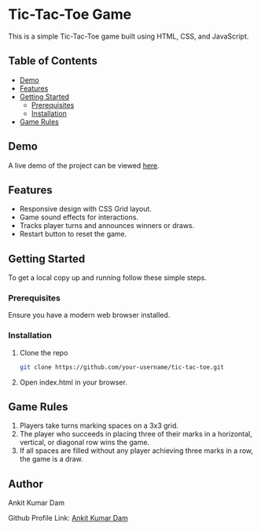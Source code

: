 # Tic-Tac-Toe Game

This is a simple Tic-Tac-Toe game built using HTML, CSS, and JavaScript.

## Table of Contents

- [Demo](#demo)
- [Features](#features)
- [Getting Started](#getting-started)
  - [Prerequisites](#prerequisites)
  - [Installation](#installation)
- [Game Rules](#game-rules)

## Demo

A live demo of the project can be viewed [here](https://tic-tac-toee-git-main-ankit-kumar-dams-projects.vercel.app/).

## Features

- Responsive design with CSS Grid layout.
- Game sound effects for interactions.
- Tracks player turns and announces winners or draws.
- Restart button to reset the game.

## Getting Started

To get a local copy up and running follow these simple steps.

### Prerequisites

Ensure you have a modern web browser installed.

### Installation

1. Clone the repo
   ```sh
   git clone https://github.com/your-username/tic-tac-toe.git
2. Open index.html in your browser.

## Game Rules
1. Players take turns marking spaces on a 3x3 grid.
2. The player who succeeds in placing three of their marks in a horizontal, vertical, or diagonal row wins the game.
3. If all spaces are filled without any player achieving three marks in a row, the game is a draw.

## Author
Ankit Kumar Dam


Github Profile Link: [Ankit Kumar Dam](https://github.com/myself-ankit18)
